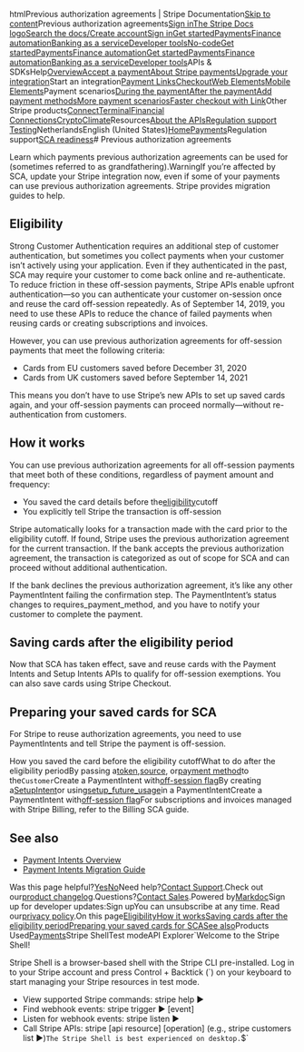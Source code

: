 htmlPrevious authorization agreements | Stripe Documentation[Skip to content](#main-content)Previous authorization agreements[Sign in](https://dashboard.stripe.com/login?redirect=https%3A%2F%2Fdocs.stripe.com%2Fstrong-customer-authentication%2Fprevious-authorization-agreements)[The Stripe Docs logo](/)[Search the docs/](#)[Create account](https://dashboard.stripe.com/register)[Sign in](https://dashboard.stripe.com/login?redirect=https%3A%2F%2Fdocs.stripe.com%2Fstrong-customer-authentication%2Fprevious-authorization-agreements)[Get started](/get-started)[Payments](/payments)[Finance automation](/finance-automation)[Banking as a service](/financial-services)[Developer tools](/development)[No-code](/no-code)[Get started](/get-started)[Payments](/payments)[Finance automation](/finance-automation)[](#)[Get started](/get-started)[Payments](/payments)[Finance automation](/finance-automation)[Banking as a service](/financial-services)[Developer tools](/development)[](#)APIs & SDKsHelp[Overview](/docs/payments)[Accept a payment](#)[About Stripe payments](#)[Upgrade your integration](/docs/payments/upgrades)Start an integration[Payment Links](#)[Checkout](#)[Web Elements](#)[Mobile Elements](#)Payment scenarios[During the payment](#)[After the payment](#)[Add payment methods](#)[More payment scenarios](#)[Faster checkout with Link](#)Other Stripe products[Connect](#)[Terminal](#)[Financial Connections](#)[Crypto](#)[Climate](#)Resources[About the APIs](#)[Regulation support](#)
[Testing](/docs/testing)NetherlandsEnglish (United States)[](#)[](#)[Home](/docs)[Payments](/docs/payments)Regulation support[SCA readiness](/docs/strong-customer-authentication)# Previous authorization agreements

Learn which payments previous authorization agreements can be used for (sometimes referred to as grandfathering).WarningIf you’re affected by SCA, update your Stripe integration now, even if some of your payments can use previous authorization agreements. Stripe provides migration guides to help.

## Eligibility

Strong Customer Authentication requires an additional step of customer authentication, but sometimes you collect payments when your customer isn’t actively using your application. Even if they authenticated in the past, SCA may require your customer to come back online and re-authenticate. To reduce friction in these off-session payments, Stripe APIs enable upfront authentication—so you can authenticate your customer on-session once and reuse the card off-session repeatedly. As of September 14, 2019, you need to use these APIs to reduce the chance of failed payments when reusing cards or creating subscriptions and invoices.

However, you can use previous authorization agreements for off-session payments that meet the following criteria:

- Cards from EU customers saved before December 31, 2020
- Cards from UK customers saved before September 14, 2021

This means you don’t have to use Stripe’s new APIs to set up saved cards again, and your off-session payments can proceed normally—without re-authentication from customers.

## How it works

You can use previous authorization agreements for all off-session payments that meet both of these conditions, regardless of payment amount and frequency:

- You saved the card details before the[eligibility](#eligibility)cutoff
- You explicitly tell Stripe the transaction is off-session

Stripe automatically looks for a transaction made with the card prior to the eligibility cutoff. If found, Stripe uses the previous authorization agreement for the current transaction. If the bank accepts the previous authorization agreement, the transaction is categorized as out of scope for SCA and can proceed without additional authentication.

If the bank declines the previous authorization agreement, it’s like any other PaymentIntent failing the confirmation step. The PaymentIntent’s status changes to requires_payment_method, and you have to notify your customer to complete the payment.

## Saving cards after the eligibility period

Now that SCA has taken effect, save and reuse cards with the Payment Intents and Setup Intents APIs to qualify for off-session exemptions. You can also save cards using Stripe Checkout.

## Preparing your saved cards for SCA

For Stripe to reuse authorization agreements, you need to use PaymentIntents and tell Stripe the payment is off-session.

How you saved the card before the eligibility cutoffWhat to do after the eligibility periodBy passing a[token](/saving-cards),[source](/sources/cards), or[payment method](/payments/save-during-payment)to the`Customer`Create a PaymentIntent with[off-session flag](/payments/save-and-reuse?platform=web&ui=elements#charge-saved-payment-method)By creating a[SetupIntent](/payments/save-and-reuse)or using[setup_future_usage](/api/payment_intents/create#create_payment_intent-setup_future_usage)in a PaymentIntentCreate a PaymentIntent with[off-session flag](/payments/save-and-reuse?platform=web&ui=elements#charge-saved-payment-method)For subscriptions and invoices managed with Stripe Billing, refer to the Billing SCA guide.

## See also

- [Payment Intents Overview](/payments/payment-intents)
- [Payment Intents Migration Guide](/payments/payment-intents/migration)

Was this page helpful?[Yes](#)[No](#)Need help?[Contact Support](https://support.stripe.com/).Check out our[product changelog](https://stripe.com/blog/changelog).Questions?[Contact Sales](https://stripe.com/contact/sales).Powered by[Markdoc](https://markdoc.dev)Sign up for developer updates:Sign upYou can unsubscribe at any time. Read our[privacy policy](https://stripe.com/privacy).On this page[Eligibility](#eligibility)[How it works](#how-it-works)[Saving cards after the eligibility period](#after-sca)[Preparing your saved cards for SCA](#preparing)[See also](#see-also)Products Used[Payments](/payments)Stripe ShellTest modeAPI Explorer[](https://stripe.com/docs/stripe-cli#install)`Welcome to the Stripe Shell!

Stripe Shell is a browser-based shell with the Stripe CLI pre-installed. Log in to your
Stripe account and press Control + Backtick (`) on your keyboard to start managing your Stripe
resources in test mode.

- View supported Stripe commands: stripe help ▶️
- Find webhook events: stripe trigger ▶️ [event]
- Listen for webhook events: stripe listen ▶
- Call Stripe APIs: stripe [api resource] [operation] (e.g., stripe customers list ▶️)`The Stripe Shell is best experienced on desktop.`$`